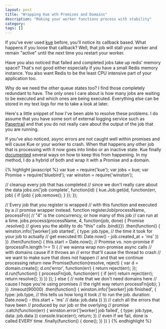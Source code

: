 ```yaml
---
layout: post
title: "Wrapping Kue wth Promises and Domains"
description: "Making your worker functions process with stability"
category:
tags: []
---
```


If you've ever used [kue](https://github.com/Automattic/kue) before, you'll
notice its callback based. What happens if you loose that callback? Well,
that job will stall your worker and remain "active" until the next time
you restart your worker.

Have you also noticed that failed and completed jobs take up redis'
memory space? That's not good either especially if you have a small
Redis memory instance. You also want Redis to be the least CPU intensive
part of your application too.

Why do we need the other queue states too? I find those completely
redundant to have. The only ones I care about is how many jobs are
waiting to be executed and which ones are being executed. Everything
else can be stored in my text logs for me to take a look at later.

Here's a little snippet of how I've been able to resolve these problems.
I do assume that you have some sort of external logging service such
as [Papertrail](http://papertrail.com) and that you do not really care
about the output of the job that you are running.

If you've also noticed, async errors are not caught well within
promises and will cause Kue or your worker to crash. When that happens
any other job that is processing with it now goes into limbo or
an inactive state. Kue finally [documented](https://github.com/Automattic/kue#error-handling)
several ways on how to keep this from happening. In my method, I do a hybrid
of both and wrap it with a Promise and a domain.

{% highlight javascript %}
var kue = require('kue');
var jobs = kue;
var Promise = require('bluebird');
var winston = require('winston');

// cleanup every job that has completed
// since we don't really care about the data
jobs.on('job complete', function(id) {
  kue.Job.get(id, function(err, job) {
    if (job) {
      job.remove();
    }
  });
});

// Every job that you register is wrapped
// with this function and executed by a
// promise wrapper instead.
function registerJob(processName, processFn){
  // "4" is the concurrency, or how many of this job
  // can run at a time.
  jobs.process(processName, 4, function(job, done) {
    Promise
      .resolve()
      // gives you the ability to do "this" calls
      .bind({})
      .then(function() {
        winston.info('[worker] job started', {
          type: job.type,
          // the time it took for your job to actually
          // get executed
          ttl: Date.now() - job.created_at + 'ms'
        })
      })
      .then(function() {
        this.start = Date.now();
        // Promise vs. non-promise
        if (processFn.length !== 1) {
          // we wanna wrap non-promise async calls
          // with domains cause if it throws an
          // error that'll cause the thread to crash
          // we want to make sure that does not happen
          // and that we continue processing
          return new Promise(function(resolve, reject) {
            var d = domain.create();
            d.on('error', function(err) {
              return reject(err);
            });
            d.run(function() {
              processFn(job, function(err) {
                if (err) return reject(err);
                return resolve();
              })
            })
          });
        } else {
          // note that we don't need domains here
          // cause I hope you're using promises
          // the right way
          return processFn(job);
        }
      })
      .timeout(90000)
      .then(function() {
        winston.info('[worker] job finished', {
          type: job.type,
          // this tells us how long it took
          // to run the job.
          duration: Date.now() - this.start + 'ms'
          // data: job.data
        })
      })
      // catch all the errors that have been
      // produced by our job or the overlying
      // promise
      .catch(function(err) {
        winston.error('[worker] job failed', {
          type: job.type,
          data: job.data
        })
        console.trace(err);
        return;
      })
      // even if we fail, done is called EVERY time
      .finally(function() {
        done();
      })
  })
}
{% endhighlight %}